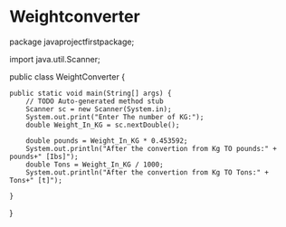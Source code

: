 # Weightconverter
package javaprojectfirstpackage;

import java.util.Scanner;

public class WeightConverter {

	public static void main(String[] args) {
		// TODO Auto-generated method stub
		Scanner sc = new Scanner(System.in);
		System.out.print("Enter The number of KG:");
		double Weight_In_KG = sc.nextDouble();

		double pounds = Weight_In_KG * 0.453592;
		System.out.println("After the convertion from Kg TO pounds:" + pounds+" [Ibs]");
		double Tons = Weight_In_KG / 1000;
		System.out.println("After the convertion from Kg TO Tons:" + Tons+" [t]");

	}

}
